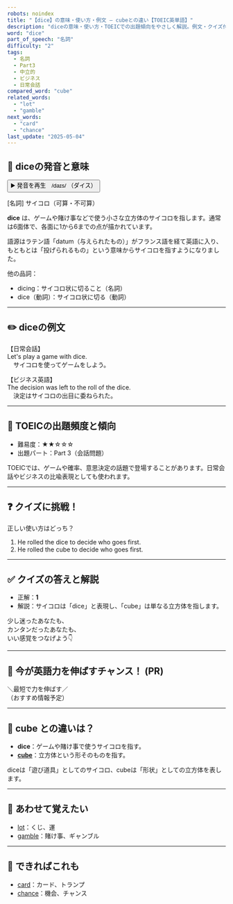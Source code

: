 ```yaml
---
robots: noindex
title: "【dice】の意味・使い方・例文 ― cubeとの違い【TOEIC英単語】"
description: "diceの意味・使い方・TOEICでの出題傾向をやさしく解説。例文・クイズ付きでcubeとの違いもわかりやすく学べます。"
word: "dice"
part_of_speech: "名詞"
difficulty: "2"
tags:
  - 名詞
  - Part3
  - 中立的
  - ビジネス
  - 日常会話
compared_word: "cube"
related_words:
  - "lot"
  - "gamble"
next_words:
  - "card"
  - "chance"
last_update: "2025-05-04"
---
```


## 🔰 diceの発音と意味

<button class="play-audio" onclick="playTTS('dice')">
  <span class="play-audio-main">
    ▶️ 発音を再生　/daɪs/
  </span>
  <span class="play-audio-sub">
    （ダイス）
  </span>
</button>

[名詞] サイコロ（可算・不可算）

**dice** は、ゲームや賭け事などで使う小さな立方体のサイコロを指します。通常は6面体で、各面に1から6までの点が描かれています。

語源はラテン語「datum（与えられたもの）」がフランス語を経て英語に入り、もともとは「投げられるもの」という意味からサイコロを指すようになりました。

他の品詞：  
- dicing：サイコロ状に切ること（名詞）
- dice（動詞）：サイコロ状に切る（動詞）

---

## ✏️ diceの例文

【日常会話】  
Let's play a game with dice.  
　サイコロを使ってゲームをしよう。

【ビジネス英語】  
The decision was left to the roll of the dice.  
　決定はサイコロの出目に委ねられた。

---

## 🎯 TOEICの出題頻度と傾向

- 難易度：★★☆☆☆
- 出題パート：Part 3（会話問題）

TOEICでは、ゲームや確率、意思決定の話題で登場することがあります。日常会話やビジネスの比喩表現としても使われます。

---

## ❓ クイズに挑戦！

正しい使い方はどっち？

1. He rolled the dice to decide who goes first.  
2. He rolled the cube to decide who goes first.

---

## ✅ クイズの答えと解説

- 正解：**1**
- 解説：サイコロは「dice」と表現し、「cube」は単なる立方体を指します。

少し迷ったあなたも、  
カンタンだったあなたも、  
いい感覚をつなげよう👇️

---

## 🚀 今が英語力を伸ばすチャンス！ (PR)

<div class="info-center">
＼最短で力を伸ばす／<br>  
（おすすめ情報予定）
</div>

---

## 🤔  cube との違いは？

- **dice**：ゲームや賭け事で使うサイコロを指す。
- **[cube](/cube)**：立方体という形そのものを指す。

diceは「遊び道具」としてのサイコロ、cubeは「形状」としての立方体を表します。

---

## 🧩 あわせて覚えたい

- [lot](/lot)：くじ、運
- [gamble](/gamble)：賭け事、ギャンブル

---

## 📖 できればこれも

- [card](/card)：カード、トランプ
- [chance](/chance)：機会、チャンス

<!-- cvid: aid21_bid01 -->
